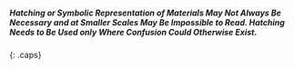 ##### Hatching or Symbolic Representation of Materials May Not Always Be Necessary and at Smaller Scales May Be Impossible to Read. Hatching Needs to Be Used only Where Confusion Could Otherwise Exist.
{: .caps}

